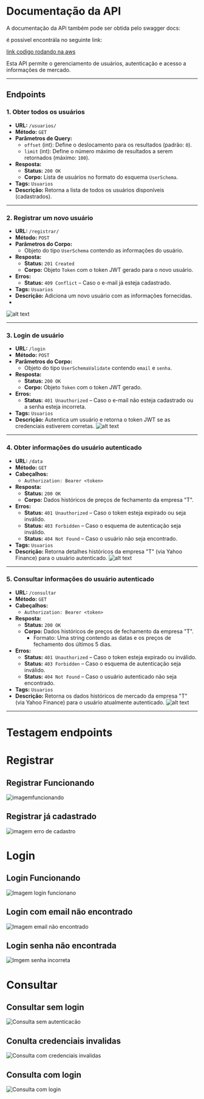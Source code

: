 # Documentação da API

A documentação da APi também pode ser obtida pelo swagger docs:

é possivel encontrála no seguinte link:

[link codigo rodando na aws](http://a56a2d01abb4e409fb50de31aa7a7f2a-868540365.sa-east-1.elb.amazonaws.com/docs#/)

Esta API permite o gerenciamento de usuários, autenticação e acesso a informações de mercado.

---

## Endpoints

### 1. **Obter todos os usuários**

- **URL:** `/usuarios/`
- **Método:** `GET`
- **Parâmetros de Query:**
  - `offset` (int): Define o deslocamento para os resultados (padrão: `0`).
  - `limit` (int): Define o número máximo de resultados a serem retornados (máximo: `100`).
- **Resposta:**
  - **Status:** `200 OK`
  - **Corpo:** Lista de usuários no formato do esquema `UserSchema`.
- **Tags:** `Usuarios`
- **Descrição:** Retorna a lista de todos os usuários disponíveis (cadastrados).

---

### 2. **Registrar um novo usuário**

- **URL:** `/registrar/`
- **Método:** `POST`
- **Parâmetros do Corpo:**
  - Objeto do tipo `UserSchema` contendo as informações do usuário.
- **Resposta:**
  - **Status:** `201 Created`
  - **Corpo:** Objeto `Token` com o token JWT gerado para o novo usuário.
- **Erros:**
  - **Status:** `409 Conflict` – Caso o e-mail já esteja cadastrado.
- **Tags:** `Usuarios`
- **Descrição:** Adiciona um novo usuário com as informações fornecidas.
-

![alt text](image-8.png)

---

### 3. **Login de usuário**

- **URL:** `/login`
- **Método:** `POST`
- **Parâmetros do Corpo:**
  - Objeto do tipo `UserSchemaValidate` contendo `email` e `senha`.
- **Resposta:**
  - **Status:** `200 OK`
  - **Corpo:** Objeto `Token` com o token JWT gerado.
- **Erros:**
  - **Status:** `401 Unauthorized` – Caso o e-mail não esteja cadastrado ou a senha esteja incorreta.
- **Tags:** `Usuarios`
- **Descrição:** Autentica um usuário e retorna o token JWT se as credenciais estiverem corretas.
![alt text](image-9.png)

---

### 4. **Obter informações do usuário autenticado**

- **URL:** `/data`
- **Método:** `GET`
- **Cabeçalhos:**
  - `Authorization: Bearer <token>`
- **Resposta:**
  - **Status:** `200 OK`
  - **Corpo:** Dados históricos de preços de fechamento da empresa "T".
- **Erros:**
  - **Status:** `401 Unauthorized` – Caso o token esteja expirado ou seja inválido.
  - **Status:** `403 Forbidden` – Caso o esquema de autenticação seja inválido.
  - **Status:** `404 Not Found` – Caso o usuário não seja encontrado.
- **Tags:** `Usuarios`
- **Descrição:** Retorna detalhes históricos da empresa "T" (via Yahoo Finance) para o usuário autenticado.
![alt text](image-10.png)

---

### 5. **Consultar informações do usuário autenticado**

- **URL:** `/consultar`
- **Método:** `GET`
- **Cabeçalhos:**
  - `Authorization: Bearer <token>`
- **Resposta:**
  - **Status:** `200 OK`
  - **Corpo:** Dados históricos de preços de fechamento da empresa "T".
    - Formato: Uma string contendo as datas e os preços de fechamento dos últimos 5 dias.
- **Erros:**
  - **Status:** `401 Unauthorized` – Caso o token esteja expirado ou inválido.
  - **Status:** `403 Forbidden` – Caso o esquema de autenticação seja inválido.
  - **Status:** `404 Not Found` – Caso o usuário autenticado não seja encontrado.
- **Tags:** `Usuarios`
- **Descrição:** Retorna os dados históricos de mercado da empresa "T" (via Yahoo Finance) para o usuário atualmente autenticado.
![alt text](image-10.png)

---

# Testagem endpoints

# Registrar

## Registrar Funcionando

![imagemfuncionando](image.png)

## Registrar já cadastrado

![imagem erro de cadastro](image-1.png)

# Login

## Login Funcionando

![Imagem login funcionano](image-2.png)

## Login com email não encontrado

![Imagem email não encontrado](image-3.png)

## Login senha não encontrada

![Imgem senha incorreta](image-4.png)

# Consultar

## Consultar sem login

![Consulta sem autenticacão](image-5.png)

## Conulta credenciais invalidas

![Consulta com credenciais invalidas](image-7.png)

## Consulta com login

![Consulta com login](image-6.png)
